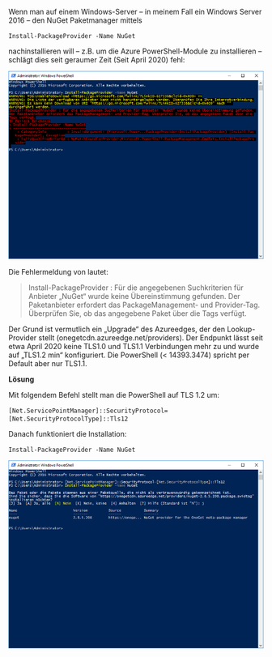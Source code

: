 Wenn man auf einem Windows-Server – in meinem Fall ein Windows Server 2016 – den NuGet Paketmanager mittels
 
```console
Install-PackageProvider -Name NuGet
```

nachinstallieren will – z.B. um die Azure PowerShell-Module zu installieren – schlägt dies seit geraumer Zeit (Seit April 2020) fehl:

![NuGet installieren schlägt fehl](https://github.com/friedlandreas/Guides/blob/1bf730493379c8a1ad54688ba7ea7fb5dc944f4b/images/Powershell-NuGet-failed.png)

Die Fehlermeldung von lautet:

> Install-PackageProvider : Für die angegebenen Suchkriterien für Anbieter „NuGet“ wurde keine Übereinstimmung gefunden.
> Der Paketanbieter erfordert das PackageManagement- und Provider-Tag. Überprüfen Sie, ob das angegebene Paket über die Tags verfügt.

Der Grund ist vermutlich ein „Upgrade“ des Azureedges, der den Lookup-Provider stellt (onegetcdn.azureedge.net/providers). Der Endpunkt lässt seit etwa April 2020 keine TLS1.0 und TLS1.1 Verbindungen mehr zu und wurde auf „TLS1.2 min“ konfiguriert. Die PowerShell (< 14393.3474) spricht per Default aber nur TLS1.1.

**Lösung**

Mit folgendem Befehl stellt man die PowerShell auf TLS 1.2 um:

```console
[Net.ServicePointManager]::SecurityProtocol=[Net.SecurityProtocolType]::Tls12
```

Danach funktioniert die Installation:

```console
Install-PackageProvider -Name NuGet
```

![NuGet installieren geht](https://github.com/friedlandreas/Guides/blob/1bf730493379c8a1ad54688ba7ea7fb5dc944f4b/images/Powershell-NuGet-work.png)

